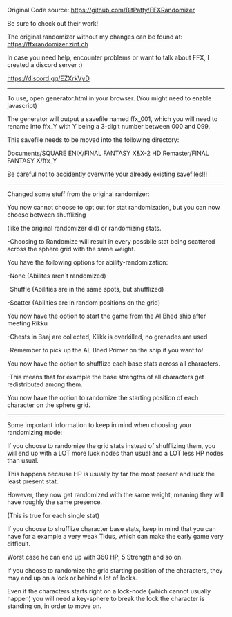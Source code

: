 Original Code source: https://github.com/BitPatty/FFXRandomizer

Be sure to check out their work!

The original randomizer without my changes can be found at: https://ffxrandomizer.zint.ch

In case you need help, encounter problems or want to talk about FFX, I created a discord server :)

https://discord.gg/EZXrkVyD

---------------------------------------------------------------

To use, open generator.html in your browser. (You might need to enable javascript)

The generator will output a savefile named ffx_001, which you will need to rename into ffx_Y with Y being a 3-digit number between 000 and 099.

This savefile needs to be moved into the following directory:

Documents/SQUARE ENIX/FINAL FANTASY X&X-2 HD Remaster/FINAL FANTASY X/ffx_Y

Be careful not to accidently overwrite your already existing savefiles!!!

--------------------------------------------------------------

Changed some stuff from the original randomizer:

You now cannot choose to opt out for stat randomization, but you can now choose between shufflizing 

(like the original randomizer did) or randomizing stats.

  -Choosing to Randomize will result in every possbile stat being scattered across the sphere grid with the same weight.

You have the following options for ability-randomization:

  -None (Abilites aren´t randomized)

  -Shuffle (Abilities are in the same spots, but shufflized)

  -Scatter (Abilities are in random positions on the grid)

You now have the option to start the game from the Al Bhed ship after meeting Rikku

  -Chests in Baaj are collected, Klikk is overkilled, no grenades are used

  -Remember to pick up the AL Bhed Primer on the ship if you want to!

You now have the option to shufflize each base stats across all characters.

  -This means that for example the base strengths of all characters get redistributed among them.

You now have the option to randomize the starting position of each character on the sphere grid.

-----------------------------------------------------------------------

Some important information to keep in mind when choosing your randomizing mode:

If you choose to randomize the grid stats instead of shufflizing them, you will end up with a LOT more luck nodes than usual and a LOT less HP nodes than usual.

This happens because HP is usually by far the most present and luck the least present stat.

However, they now get randomized with the same weight, meaning they will have roughly the same presence.

(This is true for each single stat)

If you choose to shufflize character base stats, keep in mind that you can have for a example a very weak Tidus, which can make the early game very difficult. 

Worst case he can end up with 360 HP, 5 Strength and so on.

If you choose to randomize the grid starting position of the characters, they may end up on a lock or behind a lot of locks.

Even if the characters starts right on a lock-node (which cannot usually happen) you will need a key-sphere to break the lock the character is standing on, in order to move on.

 
